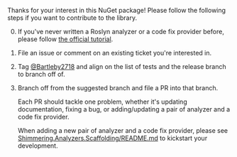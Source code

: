 Thanks for your interest in this NuGet package! Please follow the following steps if you want to contribute to the library.

0. If you've never written a Roslyn analyzer or a code fix provider before, please follow [the official tutorial](https://learn.microsoft.com/en-us/dotnet/csharp/roslyn-sdk/tutorials/how-to-write-csharp-analyzer-code-fix).
1. File an issue or comment on an existing ticket you're interested in.
2. Tag [@Bartleby2718](https://github.com/Bartleby2718) and align on the list of tests and the release branch to branch off of.
3. Branch off from the suggested branch and file a PR into that branch.

   Each PR should tackle one problem, whether it's updating documentation, fixing a bug, or adding/updating a pair of analyzer and a code fix provider.

   When adding a new pair of analyzer and a code fix provider, please see [Shimmering.Analyzers.Scaffolding/README.md](../src/Shimmering.Analyzers.Scaffolding/README.md) to kickstart your development.
